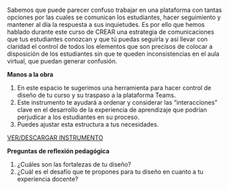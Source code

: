 

Sabemos que puede parecer confuso trabajar en una plataforma con tantas opciones por las cuales se comunican los estudiantes, hacer seguimiento y mantener al día la respuesta a sus inquietudes. Es por ello que hemos hablado durante este curso de CREAR una estrategia de comunicaciones que tus estudiantes conozcan y que tú puedas seguirla y así llevar con claridad el control de todos los elementos que son precisos de colocar a disposición de los estudiantes sin que te queden inconsistencias en el aula virtual, que puedan generar confusión. 

**Manos a la obra**

1.  En este espacio te sugerimos una herramienta para hacer control de diseño de tu curso y su traspaso a la plataforma Teams. 
2.  Este instrumento te ayudará a ordenar y considerar las “interacciones” clave en el desarrollo de la experiencia de aprendizaje que podrían perjudicar a los estudiantes en su proceso.
3.  Puedes ajustar esta estructura a tus necesidades. 

[VER/DESCARGAR INSTRUMENTO](https://redqualitasedu-my.sharepoint.com/:w:/g/personal/ppenalva_redqualitas_edu_uy/EfP9uBj6MI9AjO9yFXrVJxsBunGJhKYJe38LnciYusg1oA?e=Y2mmIa)

**Preguntas de reflexión pedagógica**

1.  ¿Cuáles son las fortalezas de tu diseño?
2.  ¿Cuál es el desafío que te propones para tu diseño en cuanto a tu experiencia docente?